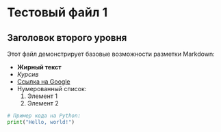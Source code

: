 # Тестовый файл 1

## Заголовок второго уровня

Этот файл демонстрирует базовые возможности разметки Markdown:

- **Жирный текст**
- *Курсив*
- [Ссылка на Google](https://www.google.com)
- Нумерованный список:
  1. Элемент 1
  2. Элемент 2

```python
# Пример кода на Python:
print("Hello, world!")
